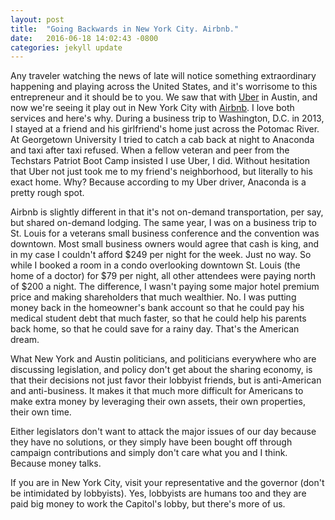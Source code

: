 ```yaml
---
layout: post
title:  "Going Backwards in New York City. Airbnb."
date:   2016-06-18 14:02:43 -0800
categories: jekyll update
---
```


Any traveler watching the news of late will notice something extraordinary happening and playing across the United States, and it's worrisome to this entrepreneur and it should be to you. We saw that with [Uber](https://www.uber.com) in Austin, and now we're seeing it play out in New York City with [Airbnb](https://www.airbnb.com). I love both services and here's why. During a business trip to Washington, D.C. in 2013, I stayed at a friend and his girlfriend's home just across the Potomac River. At Georgetown University I tried to catch a cab back at night to Anaconda and taxi after taxi refused. When a fellow veteran and peer from the Techstars Patriot Boot Camp insisted I use Uber, I did. Without hesitation that Uber not just took me to my friend's neighborhood, but literally to his exact home. Why? Because according to my Uber driver, Anaconda is a pretty rough spot.

Airbnb is slightly different in that it's not on-demand transportation, per say, but shared on-demand lodging. The same year, I was on a business trip to St. Louis for a veterans small business conference and the convention was downtown. Most small business owners would agree that cash is king, and in my case I couldn't afford $249 per night for the week. Just no way. So while I booked a room in a condo overlooking downtown St. Louis (the home of a doctor) for $79 per night, all other attendees were paying north of $200 a night. The difference, I wasn't paying some major hotel premium price and making shareholders that much wealthier. No. I was putting money back in the homeowner's bank account so that he could pay his medical student debt that much faster, so that he could help his parents back home, so that he could save for a rainy day. That's the American dream.

What New York and Austin politicians, and politicians everywhere who are discussing legislation, and policy don't get about the sharing economy, is that their decisions not just favor their lobbyist friends, but is anti-American and anti-business. It makes it that much more difficult for Americans to make extra money by leveraging their own assets, their own properties, their own time.

Either legislators don't want to attack the major issues of our day because they have no solutions, or they simply have been bought off through campaign contributions and simply don't care what you and I think. Because money talks.

If you are in New York City, visit your representative and the governor (don't be intimidated by lobbyists). Yes, lobbyists are humans too and they are paid big money to work the Capitol's lobby, but there's more of us.
